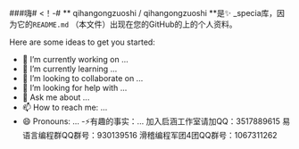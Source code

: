 ###嗨#
<！-#
** qihangongzuoshi / qihangongzuoshi **是✨ _specia库，因为它的`README.md` （本文件）出现在您的GitHub的上的个人资料。

Here are some ideas to get you started:

- 🔭 I’m currently working on ...
- 🌱 I’m currently learning ...
- 👯 I’m looking to collaborate on ...
- 🤔 I’m looking for help with ...
- 💬 Ask me about ...
- 📫 How to reach me: ...
- 😄 Pronouns: ...
-⚡有趣的事实：...
加入启涵工作室请加QQ：3517889615
易语言编程群QQ群号：930139516
滑稽编程军团4团QQ群号：1067311262
